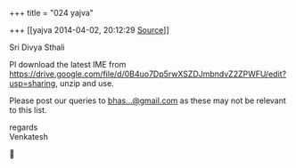 +++
title = "024 yajva"

+++
[[yajva	2014-04-02, 20:12:29 [Source](https://groups.google.com/g/samskrita/c/fzOLGvpgqjY)]]



Sri Divya Sthali  
  
Pl download the latest IME from <https://drive.google.com/file/d/0B4uo7Dp5rwXSZDJmbndvZ2ZPWFU/edit?usp=sharing>, unzip and use.  
  
Please post our queries to [bhas...@gmail.com]() as these may not be relevant to this list.  
  
regards  
Venkatesh




